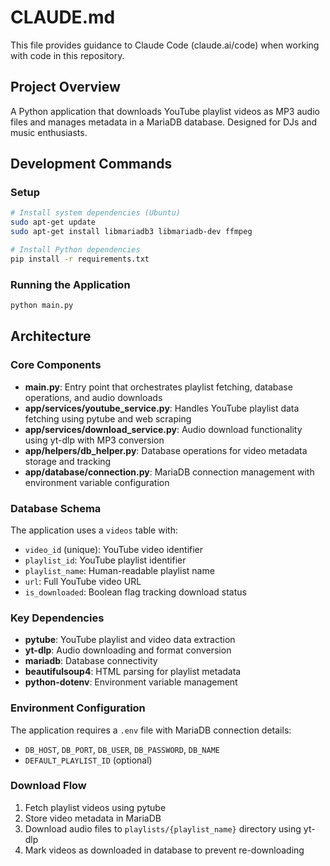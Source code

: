 # CLAUDE.md

This file provides guidance to Claude Code (claude.ai/code) when working with code in this repository.

## Project Overview
A Python application that downloads YouTube playlist videos as MP3 audio files and manages metadata in a MariaDB database. Designed for DJs and music enthusiasts.

## Development Commands

### Setup
```bash
# Install system dependencies (Ubuntu)
sudo apt-get update
sudo apt-get install libmariadb3 libmariadb-dev ffmpeg

# Install Python dependencies
pip install -r requirements.txt
```

### Running the Application
```bash
python main.py
```

## Architecture

### Core Components
- **main.py**: Entry point that orchestrates playlist fetching, database operations, and audio downloads
- **app/services/youtube_service.py**: Handles YouTube playlist data fetching using pytube and web scraping
- **app/services/download_service.py**: Audio download functionality using yt-dlp with MP3 conversion
- **app/helpers/db_helper.py**: Database operations for video metadata storage and tracking
- **app/database/connection.py**: MariaDB connection management with environment variable configuration

### Database Schema
The application uses a `videos` table with:
- `video_id` (unique): YouTube video identifier
- `playlist_id`: YouTube playlist identifier
- `playlist_name`: Human-readable playlist name
- `url`: Full YouTube video URL
- `is_downloaded`: Boolean flag tracking download status

### Key Dependencies
- **pytube**: YouTube playlist and video data extraction
- **yt-dlp**: Audio downloading and format conversion
- **mariadb**: Database connectivity
- **beautifulsoup4**: HTML parsing for playlist metadata
- **python-dotenv**: Environment variable management

### Environment Configuration
The application requires a `.env` file with MariaDB connection details:
- `DB_HOST`, `DB_PORT`, `DB_USER`, `DB_PASSWORD`, `DB_NAME`
- `DEFAULT_PLAYLIST_ID` (optional)

### Download Flow
1. Fetch playlist videos using pytube
2. Store video metadata in MariaDB
3. Download audio files to `playlists/{playlist_name}` directory using yt-dlp
4. Mark videos as downloaded in database to prevent re-downloading